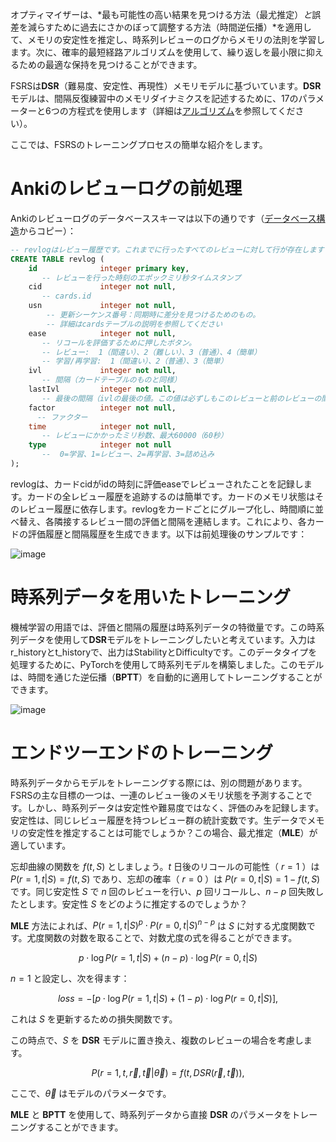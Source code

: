 オプティマイザーは、*最も可能性の高い結果を見つける方法（最尤推定）*と*誤差を減らすために過去にさかのぼって調整する方法（時間逆伝播）*を適用して、メモリの安定性を推定し、時系列レビューのログからメモリの法則を学習します。次に、確率的最短経路アルゴリズムを使用して、繰り返しを最小限に抑えるための最適な保持を見つけることができます。

FSRSは**DSR**（難易度、安定性、再現性）メモリモデルに基づいています。**DSR**モデルは、間隔反復練習中のメモリダイナミクスを記述するために、17のパラメーターと6つの方程式を使用します（詳細は[アルゴリズム](https://github.com/open-spaced-repetition/fsrs4anki/wiki/The-Algorithm)を参照してください）。

ここでは、FSRSのトレーニングプロセスの簡単な紹介をします。

# Ankiのレビューログの前処理

Ankiのレビューログのデータベーススキーマは以下の通りです（[データベース構造](https://github.com/ankidroid/Anki-Android/wiki/Database-Structure)からコピー）：

```SQL
-- revlogはレビュー履歴です。これまでに行ったすべてのレビューに対して行が存在します！
CREATE TABLE revlog (
    id              integer primary key,
       -- レビューを行った時刻のエポックミリ秒タイムスタンプ
    cid             integer not null,
       -- cards.id
    usn             integer not null,
        -- 更新シーケンス番号：同期時に差分を見つけるためのもの。
        -- 詳細はcardsテーブルの説明を参照してください
    ease            integer not null,
       -- リコールを評価するために押したボタン。
       -- レビュー:  1（間違い）、2（難しい）、3（普通）、4（簡単）
       -- 学習/再学習:  1（間違い）、2（普通）、3（簡単）
    ivl             integer not null,
       -- 間隔（カードテーブルのものと同様）
    lastIvl         integer not null,
       -- 最後の間隔（ivlの最後の値。この値は必ずしもこのレビューと前のレビューの間の実際の間隔と等しいわけではありません）
    factor          integer not null,
      -- ファクター
    time            integer not null,
       -- レビューにかかったミリ秒数、最大60000（60秒）
    type            integer not null
       --  0=学習、1=レビュー、2=再学習、3=詰め込み
);
```
revlogは、カードcidがidの時刻に評価easeでレビューされたことを記録します。カードの全レビュー履歴を追跡するのは簡単です。カードのメモリ状態はそのレビュー履歴に依存します。revlogをカードごとにグループ化し、時間順に並べ替え、各隣接するレビュー間の評価と間隔を連結します。これにより、各カードの評価履歴と間隔履歴を生成できます。以下は前処理後のサンプルです：

![image](https://user-images.githubusercontent.com/32575846/202617053-d9c44a82-ef85-412e-9987-a6205ba8f986.png)

# 時系列データを用いたトレーニング

機械学習の用語では、評価と間隔の履歴は時系列データの特徴量です。この時系列データを使用して**DSR**モデルをトレーニングしたいと考えています。入力はr_historyとt_historyで、出力はStabilityとDifficultyです。このデータタイプを処理するために、PyTorchを使用して時系列モデルを構築しました。このモデルは、時間を通じた逆伝播（**BPTT**）を自動的に適用してトレーニングすることができます。

![image](https://user-images.githubusercontent.com/32575846/202617068-0c4cdb04-b754-4893-9cbd-e2e0583dc159.png)

# エンドツーエンドのトレーニング

時系列データからモデルをトレーニングする際には、別の問題があります。FSRSの主な目標の一つは、一連のレビュー後のメモリ状態を予測することです。しかし、時系列データは安定性や難易度ではなく、評価のみを記録します。安定性は、同じレビュー履歴を持つレビュー群の統計変数です。生データでメモリの安定性を推定することは可能でしょうか？この場合、最尤推定（**MLE**）が適しています。

忘却曲線の関数を $f(t,S)$ としましょう。$t$ 日後のリコールの可能性（ $r=1$ ）は $P(r=1,t|S) = f(t,S)$ であり、忘却の確率（ $r=0$ ）は $P(r=0,t|S) = 1 - f(t,S)$ です。同じ安定性 $S$ で $n$ 回のレビューを行い、$p$ 回リコールし、$n - p$ 回失敗したとします。安定性 $S$ をどのように推定するのでしょうか？

**MLE** 方法によれば、$P(r=1,t|S)^p \cdot P(r=0,t|S)^{n-p}$ は $S$ に対する尤度関数です。尤度関数の対数を取ることで、対数尤度の式を得ることができます。

$$p \cdot \log P(r=1,t|S) + (n-p) \cdot \log P(r=0,t|S)$$

$n = 1$ と設定し、次を得ます：

$$loss = - [p \cdot \log P(r=1,t|S) + (1-p) \cdot \log P(r=0,t|S)],$$

これは $S$ を更新するための損失関数です。

この時点で、$S$ を **DSR** モデルに置き換え、複数のレビューの場合を考慮します。

$$P(r=1,t,\vec{r},\vec{t}|\vec\theta) = f(t,DSR(\vec{r},\vec{t})),$$

ここで、$\vec\theta$ はモデルのパラメータです。

**MLE** と **BPTT** を使用して、時系列データから直接 **DSR** のパラメータをトレーニングすることができます。